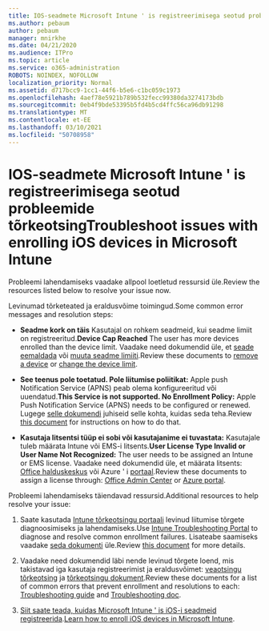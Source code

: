 ```yaml
---
title: IOS-seadmete Microsoft Intune ' is registreerimisega seotud probleemide tõrkeotsing
ms.author: pebaum
author: pebaum
manager: mnirkhe
ms.date: 04/21/2020
ms.audience: ITPro
ms.topic: article
ms.service: o365-administration
ROBOTS: NOINDEX, NOFOLLOW
localization_priority: Normal
ms.assetid: d717bcc9-1cc1-44f6-b5e6-c1bc059c1973
ms.openlocfilehash: 4aef78e5921b789b532fecc99380da3274173bdb
ms.sourcegitcommit: 0eb4f9bde53395b5fd4b5cd4ffc56ca96db91298
ms.translationtype: MT
ms.contentlocale: et-EE
ms.lasthandoff: 03/10/2021
ms.locfileid: "50708958"
---
```

# <a name="troubleshoot-issues-with-enrolling-ios-devices-in-microsoft-intune"></a><span data-ttu-id="4dfc5-102">IOS-seadmete Microsoft Intune ' is registreerimisega seotud probleemide tõrkeotsing</span><span class="sxs-lookup"><span data-stu-id="4dfc5-102">Troubleshoot issues with enrolling iOS devices in Microsoft Intune</span></span>

<span data-ttu-id="4dfc5-103">Probleemi lahendamiseks vaadake allpool loetletud ressursid üle.</span><span class="sxs-lookup"><span data-stu-id="4dfc5-103">Review the resources listed below to resolve your issue now.</span></span> 
  
<span data-ttu-id="4dfc5-104">Levinumad tõrketeated ja eraldusvõime toimingud.</span><span class="sxs-lookup"><span data-stu-id="4dfc5-104">Some common error messages and resolution steps:</span></span>
  
- <span data-ttu-id="4dfc5-105">**Seadme kork on täis** Kasutajal on rohkem seadmeid, kui seadme limiit on registreeritud.</span><span class="sxs-lookup"><span data-stu-id="4dfc5-105">**Device Cap Reached** The user has more devices enrolled than the device limit.</span></span> <span data-ttu-id="4dfc5-106">Vaadake need dokumendid üle, et [seade eemaldada](https://docs.microsoft.com/intune/devices-wipe) või [muuta seadme limiiti](https://docs.microsoft.com/intune/enrollment-restrictions-set#set-device-limit-restrictions).</span><span class="sxs-lookup"><span data-stu-id="4dfc5-106">Review these documents to [remove a device](https://docs.microsoft.com/intune/devices-wipe) or [change the device limit](https://docs.microsoft.com/intune/enrollment-restrictions-set#set-device-limit-restrictions).</span></span>
    
- <span data-ttu-id="4dfc5-107">**See teenus pole toetatud. Pole liitumise poliitikat:** Apple push Notification Service (APNS) peab olema konfigureeritud või uuendatud.</span><span class="sxs-lookup"><span data-stu-id="4dfc5-107">**This Service is not supported. No Enrollment Policy:** Apple Push Notification Service (APNS) needs to be configured or renewed.</span></span> <span data-ttu-id="4dfc5-108">Lugege [selle dokumendi](https://docs.microsoft.com/intune/apple-mdm-push-certificate-get) juhiseid selle kohta, kuidas seda teha.</span><span class="sxs-lookup"><span data-stu-id="4dfc5-108">Review [this document](https://docs.microsoft.com/intune/apple-mdm-push-certificate-get) for instructions on how to do that.</span></span> 
    
- <span data-ttu-id="4dfc5-109">**Kasutaja litsentsi tüüp ei sobi või kasutajanime ei tuvastata:** Kasutajale tuleb määrata Intune või EMS-i litsents.</span><span class="sxs-lookup"><span data-stu-id="4dfc5-109">**User License Type Invalid or User Name Not Recognized:** The user needs to be assigned an Intune or EMS license.</span></span> <span data-ttu-id="4dfc5-110">Vaadake need dokumendid üle, et määrata litsents: [Office halduskeskus](https://docs.microsoft.com/intune/licenses-assign) või Azure ' i [portaal](https://docs.microsoft.com/azure/active-directory/license-users-groups).</span><span class="sxs-lookup"><span data-stu-id="4dfc5-110">Review these documents to assign a license through: [Office Admin Center](https://docs.microsoft.com/intune/licenses-assign) or [Azure portal](https://docs.microsoft.com/azure/active-directory/license-users-groups).</span></span>
    
<span data-ttu-id="4dfc5-111">Probleemi lahendamiseks täiendavad ressursid.</span><span class="sxs-lookup"><span data-stu-id="4dfc5-111">Additional resources to help resolve your issue:</span></span>
  
1. <span data-ttu-id="4dfc5-112">Saate kasutada [Intune tõrkeotsingu portaali](https://devicemanagement.microsoft.com/#blade/Microsoft_Intune_DeviceSettings/TroubleshootBlade) levinud liitumise tõrgete diagnoosimiseks ja lahendamiseks.</span><span class="sxs-lookup"><span data-stu-id="4dfc5-112">Use [Intune Troubleshooting Portal](https://devicemanagement.microsoft.com/#blade/Microsoft_Intune_DeviceSettings/TroubleshootBlade) to diagnose and resolve common enrollment failures.</span></span> <span data-ttu-id="4dfc5-113">Lisateabe saamiseks vaadake [seda dokumenti](https://docs.microsoft.com/intune/help-desk-operators) üle.</span><span class="sxs-lookup"><span data-stu-id="4dfc5-113">Review [this document](https://docs.microsoft.com/intune/help-desk-operators) for more details.</span></span> 
    
2. <span data-ttu-id="4dfc5-114">Vaadake need dokumendid läbi nende levinud tõrgete loend, mis takistavad iga kasutaja registreerimist ja eraldusvõimet: [veaotsingu tõrkeotsing](https://support.microsoft.com/help/4039809/troubleshooting-ios-device-enrollment-in-intune) ja [tõrkeotsingu dokument](https://docs.microsoft.com/troubleshoot/mem/intune/troubleshoot-device-enrollment-in-intune).</span><span class="sxs-lookup"><span data-stu-id="4dfc5-114">Review these documents for a list of common errors that prevent enrollment and resolutions to each: [Troubleshooting guide](https://support.microsoft.com/help/4039809/troubleshooting-ios-device-enrollment-in-intune) and [Troubleshooting doc](https://docs.microsoft.com/troubleshoot/mem/intune/troubleshoot-device-enrollment-in-intune).</span></span>
    
3. <span data-ttu-id="4dfc5-115">[Siit saate teada, kuidas Microsoft Intune ' is iOS-i seadmeid registreerida](https://docs.microsoft.com/intune/ios-enroll).</span><span class="sxs-lookup"><span data-stu-id="4dfc5-115">[Learn how to enroll iOS devices in Microsoft Intune](https://docs.microsoft.com/intune/ios-enroll).</span></span>
    

